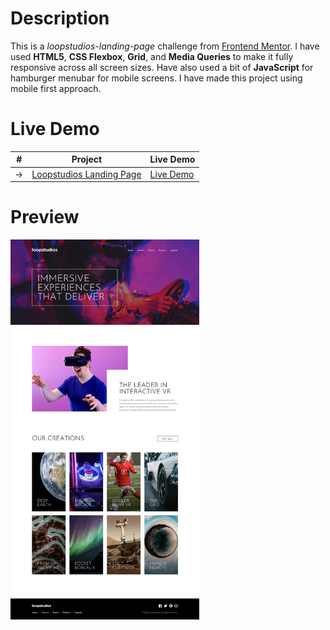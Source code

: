 # Description
This is a <i>loopstudios-landing-page</i> challenge from <a href="https://www.frontendmentor.io/challenges/loopstudios-landing-page-N88J5Onjw" target="_blank">Frontend Mentor</a>.
I have used <b>HTML5</b>, <b>CSS Flexbox</b>, <b>Grid</b>, and <b>Media Queries</b> to make it fully responsive across all screen sizes. Have also used a bit of <b>JavaScript</b> for hamburger menubar for mobile screens. I have made this project using mobile first approach.

# Live Demo
|  #  | Project                                                                                                                     | Live Demo                                                                          |
| :-: | --------------------------------------------------------------------------------------------------------------------------- | ---------------------------------------------------------------------------------- |
| ->  | [Loopstudios Landing Page](https://github.com/architkakkar/HTML-CSS/tree/main/loopstudios-landing-page)                     | [Live Demo](https://architkakkar.github.io/HTML-CSS/loopstudios-landing-page/)     |

# Preview 
<img src="https://github.com/architkakkar/HTML-CSS/blob/main/loopstudios-landing-page/design/desktop-design.jpg" alt="" width="60%" height="60%"/>
